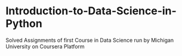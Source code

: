 # Introduction-to-Data-Science-in-Python
Solved Assignments of first Course in Data Science run by Michigan University on Coursera Platform
